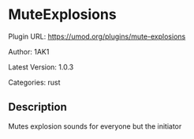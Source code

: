 # MuteExplosions

Plugin URL: https://umod.org/plugins/mute-explosions

Author: 1AK1

Latest Version: 1.0.3

Categories: rust

## Description

Mutes explosion sounds for everyone but the initiator
